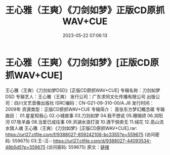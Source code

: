 ﻿---
title: 王心雅（王爽）《刀剑如梦》正版CD原抓WAV+CUE
date: 2023-05-22 07:06:13
categories: WAV车载音乐、镜像
tags: 华语中文
---
# 王心雅（王爽）《刀剑如梦》[正版CD原抓WAV+CUE]

王心雅（王爽）《刀剑如梦DSD》[正版CD原抓WAV+CUE]
专辑名称：刀剑如梦 DSD
专辑艺人：王心雅（王爽）
发行公司：广东求同文化传播有限公司
出版公司：四川文艺音像出版社
ISRC编码：CN-G21-09-310-00/A.J6
发行时间：2009年
资源类型：正版CD原抓WAV+CUE
专辑简介：
首张东方梦幻概念碟
专辑曲目：
01.星星知我心
02.小城故事
03.刀剑如梦
04.我不想说
05.珊瑚颂
06.浏阳河
07.牧羊曲
08.当爱已成往事
09.洪湖水浪打浪
10.酒干倘卖无
11.绒花
12.高山流水猎人魂
王心雅（王爽）《刀剑如梦》[正版CD原抓WAV+CUE].rar: https://url27.ctfile.com/f/9388027-859242108-bc3355?p=559675
(访问密码: 559675)
03.王-汪-: https://url27.ctfile.com/d/9388027-44093534-48b5d5?p=559675
(访问密码: 559675)
原文：[链接](https://blog.sina.com.cn/s/blog_1647c7e76010311z9.html)